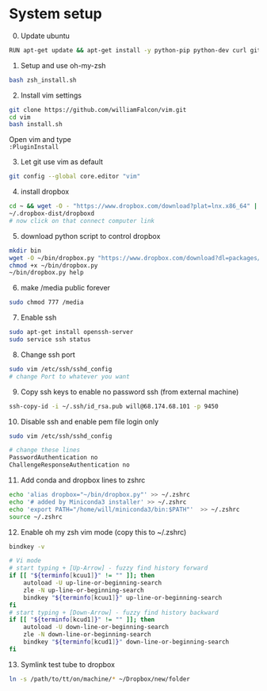 # System setup    

0. Update ubuntu    
```bash    
RUN apt-get update && apt-get install -y python-pip python-dev curl git screen   
```

1. Setup and use oh-my-zsh
```bash    
bash zsh_install.sh
```    

2. Install vim settings    
```bash.sh
git clone https://github.com/williamFalcon/vim.git
cd vim
bash install.sh 
```   
Open vim and type   
```:PluginInstall```
    
3. Let git use vim as default    
```bash    
git config --global core.editor "vim"    
```    


4. install dropbox   
```bash
cd ~ && wget -O - "https://www.dropbox.com/download?plat=lnx.x86_64" | tar xzf -
~/.dropbox-dist/dropboxd   
# now click on that connect computer link
```   
5. download python script to control dropbox   
```bash   
mkdir bin
wget -O ~/bin/dropbox.py "https://www.dropbox.com/download?dl=packages/dropbox.py"
chmod +x ~/bin/dropbox.py
~/bin/dropbox.py help

```   

6. make /media public forever   
```bash
sudo chmod 777 /media
```   

7. Enable ssh    
```bash    
sudo apt-get install openssh-server    
sudo service ssh status
```   
8. Change ssh port   
```bash    
sudo vim /etc/ssh/sshd_config   
# change Port to whatever you want   
```    

9. Copy ssh keys to enable no password ssh (from external machine)      
```bash   
ssh-copy-id -i ~/.ssh/id_rsa.pub will@68.174.68.101 -p 9450
```    

10. Disable ssh and enable pem file login only    
```bash    
sudo vim /etc/ssh/sshd_config   

# change these lines
PasswordAuthentication no
ChallengeResponseAuthentication no
```   

11. Add conda and dropbox lines to zshrc    
```bash    
echo 'alias dropbox="~/bin/dropbox.py"' >> ~/.zshrc
echo '# added by Miniconda3 installer' >> ~/.zshrc
echo 'export PATH="/home/will/miniconda3/bin:$PATH"'  >> ~/.zshrc    
source ~/.zshrc
```    

12. Enable oh my zsh vim mode (copy this to ~/.zshrc)   
```bash   
bindkey -v

# Vi mode
# start typing + [Up-Arrow] - fuzzy find history forward
if [[ "${terminfo[kcuu1]}" != "" ]]; then
	autoload -U up-line-or-beginning-search
	zle -N up-line-or-beginning-search
	bindkey "${terminfo[kcuu1]}" up-line-or-beginning-search
fi
# start typing + [Down-Arrow] - fuzzy find history backward
if [[ "${terminfo[kcud1]}" != "" ]]; then
	autoload -U down-line-or-beginning-search
	zle -N down-line-or-beginning-search
	bindkey "${terminfo[kcud1]}" down-line-or-beginning-search
fi
```

13. Symlink test tube to dropbox   
```bash   
ln -s /path/to/tt/on/machine/* ~/Dropbox/new/folder    
```
